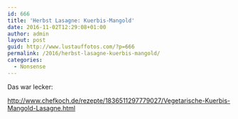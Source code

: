```yaml
---
id: 666
title: 'Herbst Lasagne: Kuerbis-Mangold'
date: 2016-11-02T12:29:08+01:00
author: admin
layout: post
guid: http://www.lustauffotos.com/?p=666
permalink: /2016/herbst-lasagne-kuerbis-mangold/
categories:
  - Nonsense
---
```

Das war lecker:

<http://www.chefkoch.de/rezepte/1836511297779027/Vegetarische-Kuerbis-Mangold-Lasagne.html>